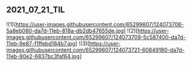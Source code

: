 ## 2021_07_21_TIL

!(1)[https://user-images.githubusercontent.com/65299607/124073706-5a8eb080-da7d-11eb-818a-db2db47655de.jpg]
!(2)[https://user-images.githubusercontent.com/65299607/124073709-5c587400-da7d-11eb-9e87-f1ffebd184b7.jpg]
!(3)[https://user-images.githubusercontent.com/65299607/124073721-60849180-da7d-11eb-90e2-6837bc3faf64.jpg]
